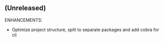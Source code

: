 ## (Unreleased)

ENHANCEMENTS:
* Optimize project structure, split to separate packages and add cobra for cli
